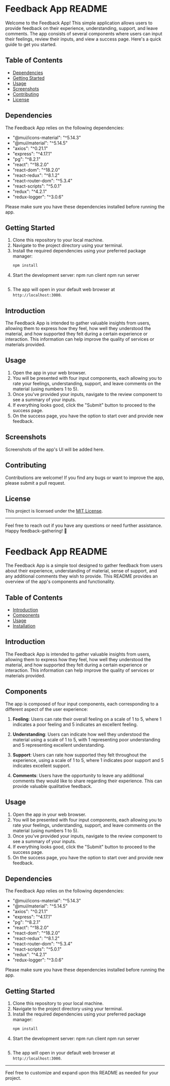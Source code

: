 # Feedback App README

Welcome to the Feedback App! This simple application allows users to provide feedback on their experience, understanding, support, and leave comments. The app consists of several components where users can input their feelings, review their inputs, and view a success page. Here's a quick guide to get you started.

## Table of Contents
- [Dependencies](#dependencies)
- [Getting Started](#getting-started)
- [Usage](#usage)
- [Screenshots](#screenshots)
- [Contributing](#contributing)
- [License](#license)

## Dependencies

The Feedback App relies on the following dependencies:


- "@mui/icons-material": "^5.14.3"
- "@mui/material": "^5.14.5"
- "axios": "^0.21.1"
- "express": "^4.17.1"
- "pg": "^8.2.1"
- "react": "^18.2.0"
- "react-dom": "^18.2.0"
- "react-redux": "^8.1.2"
- "react-router-dom": "^5.3.4"
- "react-scripts": "^5.0.1"
- "redux": "^4.2.1"
- "redux-logger": "^3.0.6"

Please make sure you have these dependencies installed before running the app.

## Getting Started

1. Clone this repository to your local machine.
2. Navigate to the project directory using your terminal.
3. Install the required dependencies using your preferred package manager:
   ```bash
   npm install
   ```
4. Start the development server:
   npm run client
   npm run server
   ```
5. The app will open in your default web browser at `http://localhost:3000`.

## Introduction

The Feedback App is intended to gather valuable insights from users, allowing them to express how they feel, how well they understood the material, and how supported they felt during a certain experience or interaction. This information can help improve the quality of services or materials provided.

## Usage

1. Open the app in your web browser.
2. You will be presented with four input components, each allowing you to rate your feelings, understanding, support, and leave comments on the material (using numbers 1 to 5).
3. Once you've provided your inputs, navigate to the review component to see a summary of your inputs.
4. If everything looks good, click the "Submit" button to proceed to the success page.
5. On the success page, you have the option to start over and provide new feedback.

## Screenshots

Screenshots of the app's UI will be added here.

## Contributing

Contributions are welcome! If you find any bugs or want to improve the app, please submit a pull request.

## License

This project is licensed under the [MIT License](LICENSE).

---

Feel free to reach out if you have any questions or need further assistance. Happy feedback-gathering! 🚀




# Feedback App README

The Feedback App is a simple tool designed to gather feedback from users about their experience, understanding of material, sense of support, and any additional comments they wish to provide. This README provides an overview of the app's components and functionality.

## Table of Contents

- [Introduction](#introduction)
- [Components](#components)
- [Usage](#usage)
- [Installation](#installation)

## Introduction

The Feedback App is intended to gather valuable insights from users, allowing them to express how they feel, how well they understood the material, and how supported they felt during a certain experience or interaction. This information can help improve the quality of services or materials provided.

## Components

The app is composed of four input components, each corresponding to a different aspect of the user experience:

1. **Feeling**: Users can rate their overall feeling on a scale of 1 to 5, where 1 indicates a poor feeling and 5 indicates an excellent feeling.

2. **Understanding**: Users can indicate how well they understood the material using a scale of 1 to 5, with 1 representing poor understanding and 5 representing excellent understanding.

3. **Support**: Users can rate how supported they felt throughout the experience, using a scale of 1 to 5, where 1 indicates poor support and 5 indicates excellent support.

4. **Comments**: Users have the opportunity to leave any additional comments they would like to share regarding their experience. This can provide valuable qualitative feedback.

## Usage

1. Open the app in your web browser.
2. You will be presented with four input components, each allowing you to rate your feelings, understanding, support, and leave comments on the material (using numbers 1 to 5).
3. Once you've provided your inputs, navigate to the review component to see a summary of your inputs.
4. If everything looks good, click the "Submit" button to proceed to the success page.
5. On the success page, you have the option to start over and provide new feedback.

## Dependencies

The Feedback App relies on the following dependencies:


- "@mui/icons-material": "^5.14.3"
- "@mui/material": "^5.14.5"
- "axios": "^0.21.1"
- "express": "^4.17.1"
- "pg": "^8.2.1"
- "react": "^18.2.0"
- "react-dom": "^18.2.0"
- "react-redux": "^8.1.2"
- "react-router-dom": "^5.3.4"
- "react-scripts": "^5.0.1"
- "redux": "^4.2.1"
- "redux-logger": "^3.0.6"

Please make sure you have these dependencies installed before running the app.

## Getting Started

1. Clone this repository to your local machine.
2. Navigate to the project directory using your terminal.
3. Install the required dependencies using your preferred package manager:
   ```bash
   npm install
   ```
4. Start the development server:
   npm run client
   npm run server
   ```
5. The app will open in your default web browser at `http://localhost:3000`.

---

Feel free to customize and expand upon this README as needed for your project.